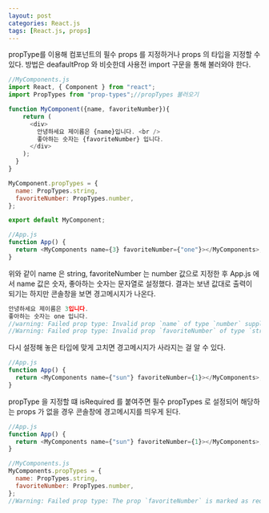 ```yaml
---
layout: post
categories: React.js
tags: [React.js, props]
---
```


propType를 이용해 컴포넌트의 필수 props 를 지정하거나 props 의 타입을 지정할 수 있다. 방법은 deafaultProp 와 비슷한데 사용전 import 구문을 통해 불러와야 한다.

```javascript
//MyComponents.js
import React, { Component } from "react";
import PropTypes from "prop-types";//propTypes 불러오기

function MyComponent({name, favoriteNumber}){ 
    return (
      <div>
        안녕하세요 제이름은 {name}입니다. <br />
        좋아하는 숫자는 {favoriteNumber} 입니다.
      </div>
    );
  }
}

MyComponent.propTypes = {
  name: PropTypes.string,
  favoriteNumber: PropTypes.number,
};

export default MyComponent;

//App.js
function App() {
  return <MyComponents name={3} favoriteNumber={"one"}></MyComponents>;
}
```
위와 같이 name 은 string, favoriteNumber 는 number 값으로 지정한 후 App.js 에서 name 값은 숫자, 좋아하는 숫자는 문자열로 설정했다.
결과는 보낸 값대로 출력이 되기는 하지만 콘솔창을 보면 경고메시지가 나온다.


```javascript
안녕하세요 제이름은 3입니다. 
좋아하는 숫자는 one 입니다.
//warning: Failed prop type: Invalid prop `name` of type `number` supplied to `MyComponents`, expected `string`.
//Warning: Failed prop type: Invalid prop `favoriteNumber` of type `string` supplied to `MyComponents`, expected `number`
```

다시 설정해 놓은 타입에 맞게 고치면 경고메시지가 사라지는 걸 알 수 있다.

```javascript
//App.js
function App() {
  return <MyComponents name={"sun"} favoriteNumber={1}></MyComponents>;
}
```

propType 을 지정할 떄 isRequired 를 붙여주면 필수 propTypes 로 설정되어 해당하는 props 가 없을 경우 콘솔창에 경고메시지를 띄우게 된다.

```javascript
//App.js
function App() {
  return <MyComponents name={"sun"} favoriteNumber={1}></MyComponents>;
}

//MyComponents.js
MyComponents.propTypes = {
  name: PropTypes.string,
  favoriteNumber: PropTypes.number,
};
//Warning: Failed prop type: The prop `favoriteNumber` is marked as required in `MyComponents`, but its value is `undefined`
```

